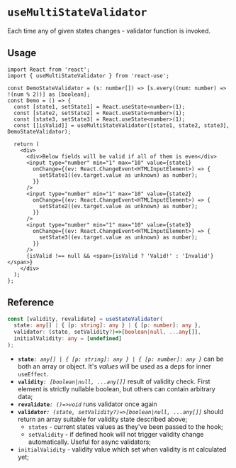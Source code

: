 # `useMultiStateValidator`

Each time any of given states changes - validator function is invoked.  

## Usage
```tsx
import React from 'react';
import { useMultiStateValidator } from 'react-use';

const DemoStateValidator = (s: number[]) => [s.every((num: number) => !(num % 2))] as [boolean];
const Demo = () => {
  const [state1, setState1] = React.useState<number>(1);
  const [state2, setState2] = React.useState<number>(1);
  const [state3, setState3] = React.useState<number>(1);
  const [[isValid]] = useMultiStateValidator([state1, state2, state3], DemoStateValidator);

  return (
    <div>
      <div>Below fields will be valid if all of them is even</div>
      <input type="number" min="1" max="10" value={state1}
        onChange={(ev: React.ChangeEvent<HTMLInputElement>) => {
          setState1((ev.target.value as unknown) as number);
        }}
      />
      <input type="number" min="1" max="10" value={state2}
        onChange={(ev: React.ChangeEvent<HTMLInputElement>) => {
          setState2((ev.target.value as unknown) as number);
        }}
      />
      <input type="number" min="1" max="10" value={state3}
        onChange={(ev: React.ChangeEvent<HTMLInputElement>) => {
          setState3((ev.target.value as unknown) as number);
        }}
      />
      {isValid !== null && <span>{isValid ? 'Valid!' : 'Invalid'}</span>}
    </div>
  );
};
```

## Reference
```ts 
const [validity, revalidate] = useStateValidator(
  state: any[] | { [p: string]: any } | { [p: number]: any },
  validator: (state, setValidity?)=>[boolean|null, ...any[]],
  initialValidity: any = [undefined]
);
```
- **`state`**_`: any[] | { [p: string]: any } | { [p: number]: any }`_ can be both an array or object. It's _values_ will be used as a deps for inner `useEffect`.
- **`validity`**_`: [boolean|null, ...any[]]`_ result of validity check. First element is strictly nullable boolean, but others can contain arbitrary data;
- **`revalidate`**_`: ()=>void`_ runs validator once again
- **`validator`**_`: (state, setValidity?)=>[boolean|null, ...any[]]`_ should return an array suitable for validity state described above;
    - `states` - current states values as they've been passed to the hook;
    - `setValidity` - if defined hook will not trigger validity change automatically. Useful for async validators;
- `initialValidity` - validity value which set when validity is nt calculated yet;
